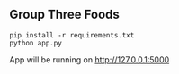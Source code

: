 ## Group Three Foods

    pip install -r requirements.txt
    python app.py

App will be running on http://127.0.0.1:5000